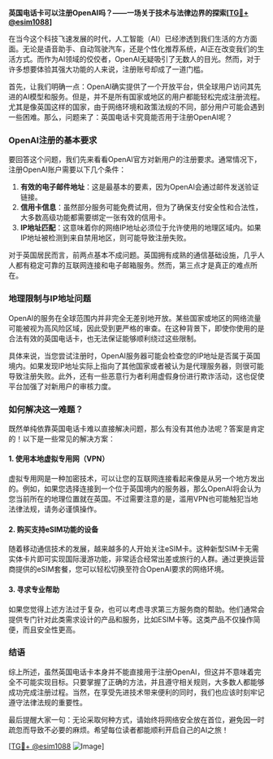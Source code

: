 **英国电话卡可以注册OpenAI吗？——一场关于技术与法律边界的探索[[TG💪+ @esim1088](https://t.me/s/esim1088)]**

在当今这个科技飞速发展的时代，人工智能（AI）已经渗透到我们生活的方方面面。无论是语音助手、自动驾驶汽车，还是个性化推荐系统，AI正在改变我们的生活方式。而作为AI领域的佼佼者，OpenAI无疑吸引了无数人的目光。然而，对于许多想要体验其强大功能的人来说，注册账号却成了一道门槛。

首先，让我们明确一点：OpenAI确实提供了一个开放平台，供全球用户访问其先进的AI模型和服务。但是，并不是所有国家或地区的用户都能轻松完成注册流程。尤其是像英国这样的国家，由于网络环境和政策法规的不同，部分用户可能会遇到一些困难。那么，问题来了：英国电话卡究竟能否用于注册OpenAI呢？

### OpenAI注册的基本要求

要回答这个问题，我们先来看看OpenAI官方对新用户的注册要求。通常情况下，注册OpenAI账户需要以下几个条件：

1. **有效的电子邮件地址**：这是最基本的要素，因为OpenAI会通过邮件发送验证链接。
2. **信用卡信息**：虽然部分服务可能免费试用，但为了确保支付安全性和合法性，大多数高级功能都需要绑定一张有效的信用卡。
3. **IP地址匹配**：这意味着你的网络IP地址必须位于允许使用的地理区域内。如果IP地址被检测到来自禁用地区，则可能导致注册失败。

对于英国居民而言，前两点基本不成问题。英国拥有成熟的通信基础设施，几乎人人都有稳定可靠的互联网连接和电子邮箱服务。然而，第三点才是真正的难点所在。

### 地理限制与IP地址问题

OpenAI的服务在全球范围内并非完全无差别地开放。某些国家或地区的网络流量可能被视为高风险区域，因此受到更严格的审查。在这种背景下，即使你使用的是合法有效的英国电话卡，也无法保证能够顺利绕过这些限制。

具体来说，当您尝试注册时，OpenAI服务器可能会检查您的IP地址是否属于英国境内。如果发现IP地址实际上指向了其他国家或者被认为是代理服务器，则很可能导致注册失败。此外，还有一些恶意行为者利用虚假身份进行欺诈活动，这也促使平台加强了对新用户的审核力度。

### 如何解决这一难题？

既然单纯依靠英国电话卡难以直接解决问题，那么有没有其他办法呢？答案是肯定的！以下是一些常见的解决方案：

#### 1. 使用本地虚拟专用网（VPN）
虚拟专用网是一种加密技术，可以让您的互联网连接看起来像是从另一个地方发出的。例如，如果您选择连接到一个位于英国境内的服务器，那么OpenAI将会认为您当前所在的地理位置就在英国。不过需要注意的是，滥用VPN也可能触犯当地法律法规，请务必谨慎操作。

#### 2. 购买支持eSIM功能的设备
随着移动通信技术的发展，越来越多的人开始关注eSIM卡。这种新型SIM卡无需实体卡片即可实现国际漫游功能，非常适合经常出差或旅行的人群。通过更换运营商提供的eSIM套餐，您可以轻松切换至符合OpenAI要求的网络环境。

#### 3. 寻求专业帮助
如果您觉得上述方法过于复杂，也可以考虑寻求第三方服务商的帮助。他们通常会提供专门针对此类需求设计的产品和服务，比如ESIM卡等。这类产品不仅操作简便，而且安全性更高。

### 结语

综上所述，虽然英国电话卡本身并不能直接用于注册OpenAI，但这并不意味着完全不可能实现目标。只要掌握了正确的方法，并且遵守相关规则，大多数人都能够成功完成注册过程。当然，在享受先进技术带来便利的同时，我们也应该时刻牢记遵守法律法规的重要性。

最后提醒大家一句：无论采取何种方式，请始终将网络安全放在首位，避免因一时疏忽而导致不必要的麻烦。希望每位读者都能顺利开启自己的AI之旅！

[[TG💪+ @esim1088](https://t.me/s/esim1088) ![Image](https://i.postimg.cc/4NQfJmqS/Snipaste-2025-05-13-00-14-12.png)]